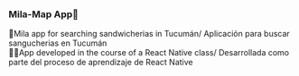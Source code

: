 ### Mila-Map App🌌

🥪Mila app for searching sandwicherias in Tucumán/ Aplicación para buscar sangucherias en Tucumán<br/>
🧑‍🎓App developed in the course of a React Native class/ Desarrollada como parte del proceso de aprendizaje de React Native <br/>
